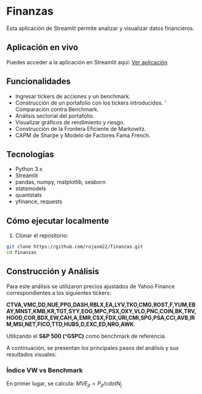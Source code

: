 # Finanzas


Esta aplicación de Streamlit permite analizar y visualizar datos financieros.

## Aplicación en vivo
Puedes acceder a la aplicación en Streamlit aquí: [Ver aplicación](https://economia.streamlit.app/)


## Funcionalidades

- Ingresar tickers de acciones y un benchmark.
- Construcción de un portafolio con los tickers introducidos.
' Comparación contra Benchmark.
- Análisis sectorial del portafolio.
- Visualizar gráficos de rendimiento y riesgo.
- Construcción de la Frontera Eficiente de Markowitz.
- CAPM de Sharpe y Modelo de Factores Fama French.

## Tecnologías

- Python 3.x
- Streamlit
- pandas, numpy, matplotlib, seaborn
- statsmodels
- quantstats
- yfinance, requests

## Cómo ejecutar localmente

1. Clonar el repositorio:

```bash
git clone https://github.com/rojasm22/finanzas.git
cd finanzas
```
 
## Construcción y Análisis

Para este análisis se utilizaron precios ajustados de Yahoo Finance correspondientes a los siguientes tickers: 

**CTVA,VMC,DD,NUE,PPG,DASH,RBLX,EA,LYV,TKO,CMG,ROST,F,YUM,EBAY,MNST,KMB,KR,TGT,SYY,EOG,MPC,PSX,OXY,VLO,PNC,COIN,BK,TRV,HOOD,COR,BDX,EW,CAH,A,EMR,CSX,FDX,URI,CMI,SPG,PSA,CCI,AVB,IRM,MSI,NET,FICO,TTD,HUBS,D,EXC,ED,NRG,AWK**.

Utilizando el **S&P 500 (^GSPC)** como benchmark de referencia.  

A continuación, se presentan los principales pasos del análisis y sus resultados visuales:

### Índice VW vs Benchmark

En primer lugar, se calcula:
$MVE_{jt} = P_{jt} /cdot N_{j}$




